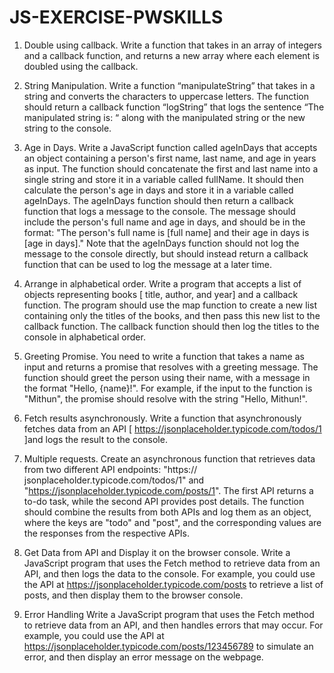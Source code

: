 # JS-EXERCISE-PWSKILLS

1. Double using callback.
Write a function that takes in an array of integers and a callback function, and returns a new array where each
element is doubled using the callback.

2. String Manipulation.
Write a function “manipulateString” that takes in a string and converts the characters to uppercase letters. The
function should return a callback function “logString” that logs the sentence “The manipulated string is: “ along
with the manipulated string or the new string to the console.

3. Age in Days.
Write a JavaScript function called ageInDays that accepts an object containing a person's first name, last
name, and age in years as input. The function should concatenate the first and last name into a single string
and store it in a variable called fullName. It should then calculate the person's age in days and store it in a
variable called ageInDays.
The ageInDays function should then return a callback function that logs a message to the console. The
message should include the person's full name and age in days, and should be in the format: "The person's full
name is [full name] and their age in days is [age in days]."
Note that the ageInDays function should not log the message to the console directly, but should instead return
a callback function that can be used to log the message at a later time.

4. Arrange in alphabetical order.
Write a program that accepts a list of objects representing books [ title, author, and year] and a callback
function. The program should use the map function to create a new list containing only the titles of the books,
and then pass this new list to the callback function. The callback function should then log the titles to the
console in alphabetical order.

5. Greeting Promise.
You need to write a function that takes a name as input and returns a promise that resolves with a greeting
message. The function should greet the person using their name, with a message in the format "Hello, {name}!".
For example, if the input to the function is "Mithun", the promise should resolve with the string "Hello, Mithun!".

6. Fetch results asynchronously.
Write a function that asynchronously fetches data from an API
[ https://jsonplaceholder.typicode.com/todos/1 ]and logs the result to the console.

7. Multiple requests.
Create an asynchronous function that retrieves data from two different API endpoints: "https://
jsonplaceholder.typicode.com/todos/1" and "https://jsonplaceholder.typicode.com/posts/1". The first API returns
a to-do task, while the second API provides post details. The function should combine the results from both APIs
and log them as an object, where the keys are "todo" and "post", and the corresponding values are the
responses from the respective APIs.

8. Get Data from API and Display it on the browser console.
Write a JavaScript program that uses the Fetch method to retrieve data from an API, and then logs the data to
the console. For example, you could use the API at https://jsonplaceholder.typicode.com/posts to retrieve a list
of posts, and then display them to the browser console.

9. Error Handling
Write a JavaScript program that uses the Fetch method to retrieve data from an API, and then handles errors
that may occur. For example, you could use the API at https://jsonplaceholder.typicode.com/posts/123456789
to simulate an error, and then display an error message on the webpage.
